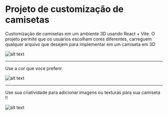 # Projeto de customização de camisetas
Customização de camisetas em um ambiente 3D usando React + Vite.
O projeto permite que os usuários escolham cores diferentes, carreguem qualquer arquivo que desejem para implementar em um camiseta em 3D

![alt text](https://github.com/nxgabriel/ProjCamisaIA/blob/main/client/src/assets/vitereactintroduction.gif?raw=true)

------------------------------------------------------------------------------------------------------------------------------------------------------------------------------------------------------------------------

Use a cor que voce preferir.

![alt text](https://github.com/nxgabriel/ProjCamisaIA/blob/main/client/src/assets/vitereactcolors.gif?raw=true)

------------------------------------------------------------------------------------------------------------------------------------------------------------------------------------------------------------------------

Use sua criatividade para adicionar imagens ou texturas para sua camiseta !!

![alt text](https://github.com/nxgabriel/ProjCamisaIA/blob/main/client/src/assets/vitereactimg.gif?raw=true)

